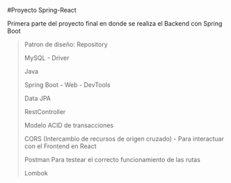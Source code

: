 #Proyecto Spring-React

Primera parte del proyecto final en donde se realiza el Backend con Spring Boot

> Patron de diseño: Repository
>
> MySQL - Driver
>
> Java
>
> Spring Boot - Web - DevTools
>
> Data JPA
>
> RestController
>
> Modelo ACID de transacciones
>
> CORS (Intercambio de recursos de origen cruzado) - Para interactuar con el Frontend en React
>
> Postman Para testear el correcto funcionamiento de las rutas
>
> Lombok
